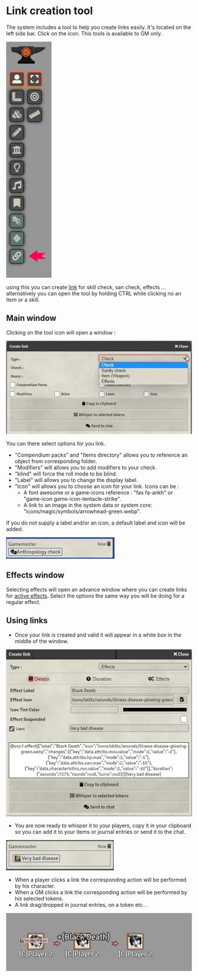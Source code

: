 # Link creation tool

The system includes a tool to help you create links easily.
It's located on the left side bar. Click on the  icon.
This tools is available to GM only.

![Creation tool](../../assets/manual/links/links-creation-tool.webp)

using this you can create [link](links.md) for skill check, san check, effects ...
alternatively you can open the tool by holding CTRL while clicking no an item or a skill.

## Main window

Clicking on the tool icon will open a window :

![Main window](../../assets/manual/links/main-window.webp)

You can there select options for you link.

- "Compendium packs"  and "Items directory" allows you to reference an object from corresponding folder.
- "Modifiers" will allows you to add modifiers to your check.
- "blind" will force the roll mode to be blind.
- "Label" will allows you to change the display label.
- "Icon" will allows you to choose an icon for your link. Icons can be :
  - A font awesome or a game-icons reference : "fas fa-ankh" or "game-icon game-icon-tentacle-strike".
  - A link to an image in the system data or system core: "icons/magic/symbols/arrowhead-green.webp".

If you do not supply a label and/or an icon, a default label and icon will be added.

![default label](../../assets/manual/links/default-label.webp)

## Effects window

Selecting effects will open an advance window where you can create links for [active effects](effects.md).
Select the options the same way you will be doing for a regular effect.

## Using links

- Once your link is created and valid it will appear in a white box in the middle of the window.

![link created](../../assets/manual/links/effect-link-creation.webp)

- You are now ready to whisper it to your players, copy it in your clipboard so you can add it to your items or journal entries or send it to the chat.

![link in the chat](../../assets/manual/links/link-effect-chat.webp)

- When a player clicks a link the corresponding action will be performed by his character.
- When a GM clicks a link the corresponding action will be performed by his selected tokens.
- A link drag/dropped in journal entries, on a token etc...

![link drop](../../assets/manual/links/effect-drop.webp)
